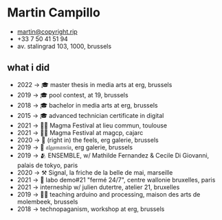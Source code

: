 Martin Campillo
===============

* <martin@copyright.rip>
* +33 7 50 41 51 94
* av. stalingrad 103, 1000, brussels

## what i did
* 2022 → 🎓 master thesis in media arts at erg, brussels
* 2019 → 🎓 pool contest, at 19, brussels
* 2018 → 🎓 bachelor in media arts at erg, brussels
* 2015 → 🎓 advanced technician certificate in digital 
* 2021 → 🎥🌐 Magma Festival at lieu commun, toulouse
* 2021 → 🎥🌐 Magma Festival at magcp, cajarc
* 2020 → 💙 (right in) the feels, erg galerie, brussels
* 2019 → 🔮 𝔞𝔩𝔤𝔬𝔪𝔞𝔫𝔠𝔦𝔞, erg galerie, brussels
* 2019 → 🫂 ENSEMBLE, w/ Mathilde Fernandez & Cecile Di Giovanni, palais de tokyo, paris
* 2020 → ⚒️ Signal, la friche de la belle de mai, marseille
* 2021 → 🎨 labo demo#21 "fermé 24/7", centre wallonie bruxelles, paris
* 2021 → interneship w/ julien dutertre, atelier 21, bruxelles
* 2019 → 👨‍🏫 teaching arduino and processing, maison des arts de molembeek, brussels
* 2018 → technopaganism, workshop at erg, brussels

